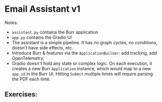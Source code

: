 # Email Assistant v1

Notes:
- `assistant.py` contains the Burr application
- `app.py` contains the Gradio UI
- The assistant is a simple pipeline. It has no graph cycles, no conditions, doesn't have side effects, etc.
 - Introduce Burr & features via the `ApplicationBuilder`: add tracking, add OpenTelemetry;
- Gradio doesn't hold any state or complex logic. On each execution, it creates a new Burr `Application` instance, which would map to a new `app_id` in the Burr UI. Hitting `Submit` multiple times will require parsing the PDF each time.

Exercises:
- 